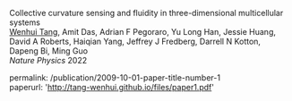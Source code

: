 
Collective curvature sensing and fluidity in three-dimensional multicellular systems <br />
<u>Wenhui Tang</u>, Amit Das, Adrian F Pegoraro, Yu Long Han, Jessie Huang, David A Roberts, Haiqian Yang, Jeffrey J Fredberg, Darrell N Kotton, Dapeng Bi, Ming Guo <br />
*Nature Physics* 2022 <br />

permalink: /publication/2009-10-01-paper-title-number-1 <br />
paperurl: 'http://tang-wenhui.github.io/files/paper1.pdf'

